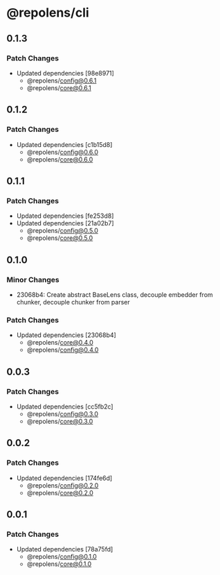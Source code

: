 # @repolens/cli

## 0.1.3

### Patch Changes

- Updated dependencies [98e8971]
  - @repolens/config@0.6.1
  - @repolens/core@0.6.1

## 0.1.2

### Patch Changes

- Updated dependencies [c1b15d8]
  - @repolens/config@0.6.0
  - @repolens/core@0.6.0

## 0.1.1

### Patch Changes

- Updated dependencies [fe253d8]
- Updated dependencies [21a02b7]
  - @repolens/config@0.5.0
  - @repolens/core@0.5.0

## 0.1.0

### Minor Changes

- 23068b4: Create abstract BaseLens class, decouple embedder from chunker, decouple chunker from parser

### Patch Changes

- Updated dependencies [23068b4]
  - @repolens/core@0.4.0
  - @repolens/config@0.4.0

## 0.0.3

### Patch Changes

- Updated dependencies [cc5fb2c]
  - @repolens/config@0.3.0
  - @repolens/core@0.3.0

## 0.0.2

### Patch Changes

- Updated dependencies [174fe6d]
  - @repolens/config@0.2.0
  - @repolens/core@0.2.0

## 0.0.1

### Patch Changes

- Updated dependencies [78a75fd]
  - @repolens/config@0.1.0
  - @repolens/core@0.1.0

